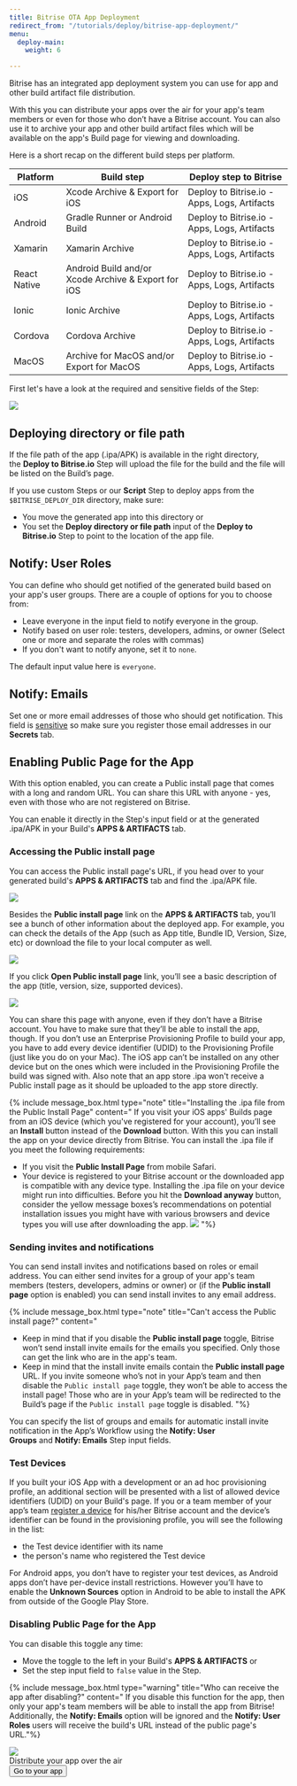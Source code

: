 ```yaml
---
title: Bitrise OTA App Deployment
redirect_from: "/tutorials/deploy/bitrise-app-deployment/"
menu:
  deploy-main:
    weight: 6

---
```

Bitrise has an integrated app deployment system you can use for app and other build artifact file distribution.

With this you can distribute your apps over the air for your app's team members or even for those who don’t have a Bitrise account. You can also use it to archive your app and other build artifact files which will be available on the app's Build page for viewing and downloading.

Here is a short recap on the different build steps per platform.

| Platform | Build step | Deploy step to Bitrise |
| --- | --- | --- |
| iOS | Xcode Archive & Export for iOS | Deploy to Bitrise.io - Apps, Logs, Artifacts |
| Android | Gradle Runner or Android Build | Deploy to Bitrise.io - Apps, Logs, Artifacts |
| Xamarin | Xamarin Archive | Deploy to Bitrise.io - Apps, Logs, Artifacts |
| React Native | Android Build and/or Xcode Archive & Export for iOS | Deploy to Bitrise.io - Apps, Logs, Artifacts |
| Ionic | Ionic Archive | Deploy to Bitrise.io - Apps, Logs, Artifacts |
| Cordova | Cordova Archive | Deploy to Bitrise.io - Apps, Logs, Artifacts |
| MacOS | Archive for MacOS and/or Export for MacOS | Deploy to Bitrise.io - Apps, Logs, Artifacts |

First let's have a look at the required and sensitive fields of the Step:

![](/img/deploy-to-bitrise.png)

## Deploying directory or file path

If the file path of the app (.ipa/APK) is available in the right directory, the **Deploy to Bitrise.io** Step will upload the file for the build and the file will be listed on the Build’s page.

If you use custom Steps or our **Script** Step to deploy apps from the `$BITRISE_DEPLOY_DIR` directory, make sure:

* You move the generated app into this directory or
* You set the **Deploy directory or file path** input of the **Deploy to Bitrise.io** Step to point to the location of the app file.

## Notify: User Roles

You can define who should get notified of the generated build based on your app's user groups. There are a couple of options for you to choose from:

* Leave everyone in the input field to notify everyone in the group.
* Notify based on user role: testers, developers, admins, or owner (Select one or more and separate the roles with commas)
* If you don't want to notify anyone, set it to `none`.

The default input value here is `everyone`.

## Notify: Emails

Set one or more email addresses of those who should get notification. This field is  [sensitive](/builds/env-vars-secret-env-vars/) so make sure you register those email addresses in our **Secrets** tab.

## Enabling Public Page for the App

With this option enabled, you can create a Public install page that comes with a long and random URL. You can share this URL with anyone - yes, even with those who are not registered on Bitrise.

You can enable it directly in the Step's input field or at the generated .ipa/APK in your Build's **APPS & ARTIFACTS** tab.

### Accessing the Public install page

You can access the Public install page's URL, if you head over to your generated build's **APPS & ARTIFACTS** tab and find the .ipa/APK file.

![](/img/public-install-page-1.png)

Besides the **Public install page** link on the **APPS & ARTIFACTS** tab, you’ll see a bunch of other information about the deployed app. For example, you can check the details of the App (such as App title, Bundle ID, Version, Size, etc) or download the file to your local computer as well.

![](/img/app-release-unsigned.jpg)

If you click **Open Public install page** link, you’ll see a basic description of the app (title, version, size, supported devices).

![](/img/oat-publicinstallpage.png)

You can share this page with anyone, even if they don’t have a Bitrise account. You have to make sure that they’ll be able to install the app, though. If you don’t use an Enterprise Provisioning Profile to build your app, you have to add every device identifier (UDID) to the Provisioning Profile (just like you do on your Mac). The iOS app can’t be installed on any other device but on the ones which were included in the Provisioning Profile the build was signed with. Also note that an app store .ipa won't receive a Public install page as it should be uploaded to the app store directly.

{% include message_box.html type="note" title="Installing the .ipa file from the Public Install Page" content="
If you visit your iOS apps' Builds page from an iOS device (which you've registered for your account), you’ll see an **Install** button instead of the **Download** button. With this you can install the app on your device directly from Bitrise.
You can install the .ipa file if you meet the following requirements:

* If you visit the **Public Install Page** from mobile Safari.
* Your device is registered to your Bitrise account or the downloaded app is compatible with any device type.
	Installing the .ipa file on your device might run into difficulties. Before you hit the **Download anyway** button, consider the yellow message boxes’s recommendations on potential installation issues you might have with various browsers and device types you will use after downloading the app.
![](/img/install-only-available.png)
"%}

### Sending invites and notifications

You can send install invites and notifications based on roles or email address. You can either send invites for a group of your app's team members (testers, developers, admins or owner) or (if the **Public install page** option is enabled) you can send install invites to any email address.

{% include message_box.html type="note" title="Can't access the Public install page?" content="

* Keep in mind that if you disable the **Public install page** toggle, Bitrise won’t send install invite emails for the emails you specified. Only those can get the link who are in the app's team.
* Keep in mind that the install invite emails contain the **Public install page** URL. If you invite someone who’s not in your App’s team and then disable the `Public install page` toggle, they won’t be able to access the install page! Those who are in your App’s team will be redirected to the Build’s page if the `Public install page` toggle is disabled. "%}

You can specify the list of groups and emails for automatic install invite notification in the App’s Workflow using the **Notify: User Groups** and **Notify: Emails** Step input fields.

### Test Devices

If you built your iOS App with a development or an ad hoc provisioning profile, an additional section will be presented with a list of allowed device identifiers (UDID) on your Build's page. If you or a team member of your app’s team [register a device](/testing/registering-a-test-device/) for his/her Bitrise account and the device’s identifier can be found in the provisioning profile, you will see the following in the list:

* the Test device identifier with its name
* the person's name who registered the Test device

For Android apps, you don’t have to register your test devices, as Android apps don’t have per-device install restrictions. However you’ll have to enable the **Unknown Sources** option in Android to be able to install the APK from outside of the Google Play Store.

### Disabling Public Page for the App

You can disable this toggle any time:

* Move the toggle to the left in your Build's **APPS & ARTIFACTS** or
* Set the step input field to `false` value in the Step.

{% include message_box.html type="warning" title="Who can receive the app after disabling?" content=" If you disable this function for the app, then only your app's team members will be able to install the app from Bitrise! Additionally, the **Notify: Emails** option will be ignored and the **Notify: User Roles** users will receive the build's URL instead of the public page's URL."%}

<div class="banner">
<img src="/assets/images/banner-bg-888x170.png" style="border: none;">
<div class="deploy-text">Distribute your app over the air</div>
<a target="_blank" href="https://app.bitrise.io/dashboard/builds"><button class="button">Go to your app</button></a>
</div>